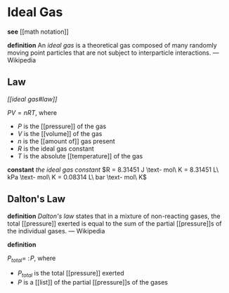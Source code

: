 # Ideal Gas

**see** [[math notation]]

**definition** An _ideal gas_ is a theoretical gas composed of many randomly moving point particles that are not subject to interparticle interactions. &mdash; Wikipedia

## Law

_[[ideal gas#law]]_

$PV = nRT$, where

- $P$ is the [[pressure]] of the gas
- $V$ is the [[volume]] of the gas
- $n$ is the [[amount of]] gas present
- $R$ is the ideal gas constant
- $T$ is the absolute [[temperature]] of the gas

**constant** _the ideal gas constant_ $R = 8.31451 J \text- mol\ K = 8.31451 L\ kPa \text- mol\ K = 0.08314 L\ bar \text- mol\ K$

## Dalton's Law

**definition** _Dalton's law_ states that in a mixture of non-reacting gases, the total [[pressure]] exerted is equal to the sum of the partial [[pressure]]s of the individual gases. &mdash; Wikipedia

**definition**

$P_{total} =\ :\! P$, where

- $P_{total}$ is the total [[pressure]] exerted
- $P$ is a [[list]] of the partial [[pressure]]s of the gases
